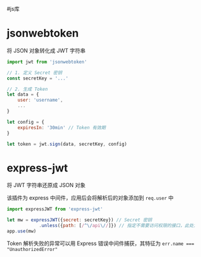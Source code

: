 #js库 

# jsonwebtoken

将 JSON 对象转化成 JWT 字符串

```javascript
import jwt from 'jsonwebtoken'

// 1. 定义 Secret 密钥
const secretKey = '...'

// 2. 生成 Token
let data = {
	user: 'username',
	...
}

let config = {
	expiresIn: '30min' // Token 有效期
}

let token = jwt.sign(data, secretKey, config)
```

# express-jwt

将 JWT 字符串还原成 JSON 对象

该插件为 express 中间件，应用后会将解析后的对象添加到 `req.user` 中

```javascript
import expressJWT from 'express-jwt'

let mw = expressJWT({secret: secretKey}) // Secret 密钥
			.unless({path: [/^\/api\//]}) // 指定不需要访问权限的接口，此处为以 /api/ 开头的路径
app.use(mw)
```

Token 解析失败的异常可以用 Express 错误中间件捕获，其特征为 `err.name === "UnauthorizedError"`
